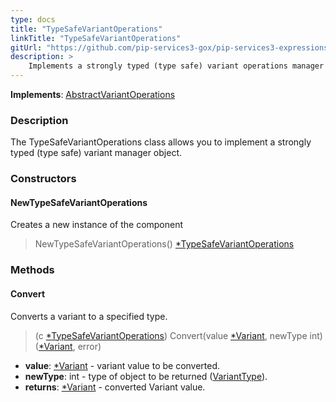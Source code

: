 ```yaml
---
type: docs
title: "TypeSafeVariantOperations"
linkTitle: "TypeSafeVariantOperations"
gitUrl: "https://github.com/pip-services3-gox/pip-services3-expressions-gox"
description: > 
    Implements a strongly typed (type safe) variant operations manager object.
---
```


**Implements**: [AbstractVariantOperations](../abstract_variant_operations)

### Description

The TypeSafeVariantOperations class allows you to implement a strongly typed (type safe) variant manager object.

### Constructors

#### NewTypeSafeVariantOperations
Creates a new instance of the component
> NewTypeSafeVariantOperations() [*TypeSafeVariantOperations]()

### Methods

#### Convert
Converts a variant to a specified type.

> (c [*TypeSafeVariantOperations]()) Convert(value [*Variant](../variant), newType int) ([*Variant](../variant), error)

- **value**: [*Variant](../variant) - variant value to be converted.
- **newType**: int - type of object to be returned ([VariantType](../variant_type)).
- **returns**: [*Variant](../variant) - converted Variant value.
